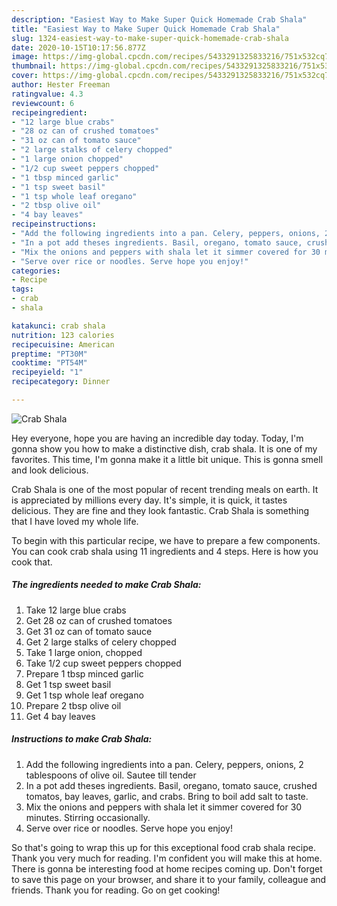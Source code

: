 ```yaml
---
description: "Easiest Way to Make Super Quick Homemade Crab Shala"
title: "Easiest Way to Make Super Quick Homemade Crab Shala"
slug: 1324-easiest-way-to-make-super-quick-homemade-crab-shala
date: 2020-10-15T10:17:56.877Z
image: https://img-global.cpcdn.com/recipes/5433291325833216/751x532cq70/crab-shala-recipe-main-photo.jpg
thumbnail: https://img-global.cpcdn.com/recipes/5433291325833216/751x532cq70/crab-shala-recipe-main-photo.jpg
cover: https://img-global.cpcdn.com/recipes/5433291325833216/751x532cq70/crab-shala-recipe-main-photo.jpg
author: Hester Freeman
ratingvalue: 4.3
reviewcount: 6
recipeingredient:
- "12 large blue crabs"
- "28 oz can of crushed tomatoes"
- "31 oz can of tomato sauce"
- "2 large stalks of celery chopped"
- "1 large onion chopped"
- "1/2 cup sweet peppers chopped"
- "1 tbsp minced garlic"
- "1 tsp sweet basil"
- "1 tsp whole leaf oregano"
- "2 tbsp olive oil"
- "4 bay leaves"
recipeinstructions:
- "Add the following ingredients into a pan. Celery, peppers, onions, 2 tablespoons of olive oil. Sautee till tender"
- "In a pot add theses ingredients. Basil, oregano, tomato sauce, crushed tomatos, bay leaves, garlic, and crabs. Bring to boil add salt to taste."
- "Mix the onions and peppers with shala let it simmer covered for 30 minutes. Stirring occasionally."
- "Serve over rice or noodles. Serve hope you enjoy!"
categories:
- Recipe
tags:
- crab
- shala

katakunci: crab shala 
nutrition: 123 calories
recipecuisine: American
preptime: "PT30M"
cooktime: "PT54M"
recipeyield: "1"
recipecategory: Dinner

---
```



![Crab Shala](https://img-global.cpcdn.com/recipes/5433291325833216/751x532cq70/crab-shala-recipe-main-photo.jpg)

Hey everyone, hope you are having an incredible day today. Today, I'm gonna show you how to make a distinctive dish, crab shala. It is one of my favorites. This time, I'm gonna make it a little bit unique. This is gonna smell and look delicious.

Crab Shala is one of the most popular of recent trending meals on earth. It is appreciated by millions every day. It's simple, it is quick, it tastes delicious. They are fine and they look fantastic. Crab Shala is something that I have loved my whole life.




To begin with this particular recipe, we have to prepare a few components. You can cook crab shala using 11 ingredients and 4 steps. Here is how you cook that.

<!--inarticleads1-->

##### The ingredients needed to make Crab Shala:

1. Take 12 large blue crabs
1. Get 28 oz can of crushed tomatoes
1. Get 31 oz can of tomato sauce
1. Get 2 large stalks of celery chopped
1. Take 1 large onion, chopped
1. Take 1/2 cup sweet peppers chopped
1. Prepare 1 tbsp minced garlic
1. Get 1 tsp sweet basil
1. Get 1 tsp whole leaf oregano
1. Prepare 2 tbsp olive oil
1. Get 4 bay leaves




<!--inarticleads2-->

##### Instructions to make Crab Shala:

1. Add the following ingredients into a pan. Celery, peppers, onions, 2 tablespoons of olive oil. Sautee till tender
1. In a pot add theses ingredients. Basil, oregano, tomato sauce, crushed tomatos, bay leaves, garlic, and crabs. Bring to boil add salt to taste.
1. Mix the onions and peppers with shala let it simmer covered for 30 minutes. Stirring occasionally.
1. Serve over rice or noodles. Serve hope you enjoy!




So that's going to wrap this up for this exceptional food crab shala recipe. Thank you very much for reading. I'm confident you will make this at home. There is gonna be interesting food at home recipes coming up. Don't forget to save this page on your browser, and share it to your family, colleague and friends. Thank you for reading. Go on get cooking!
